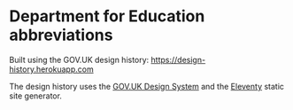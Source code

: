 # Department for Education abbreviations

Built using the GOV.UK design history:
<https://design-history.herokuapp.com>

The design history uses the [GOV.UK Design System](https://design-system.service.gov.uk) and the [Eleventy](https://www.11ty.dev) static site generator.
